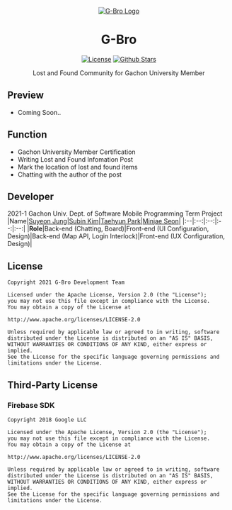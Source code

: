 <p align="center">
    <a href=""><img alt="G-Bro Logo" src="https://raw.githubusercontent.com/CloseHeart/G-Bro/main/app/src/main/res/mipmap-xxxhdpi/ic_launcher.png"></a>
</p>

<h1 align="center">G-Bro</h1>

<p align="center">
    <a href="http://www.apache.org/licenses/LICENSE-2.0"><img alt="License" src="https://img.shields.io/github/license/Closeheart/G-Bro"></a>
    <a href="https://img.shields.io/github/stars/Closeheart/G-Bro?style=social"><img alt="Github Stars" src="https://img.shields.io/github/stars/Closeheart/G-Bro?style=social"></a>
</p>

<p align="center">
    Lost and Found Community for Gachon University Member
</p>

## Preview
 - Coming Soon..

## Function
 - Gachon University Member Certification
 - Writing Lost and Found Infomation Post
 - Mark the location of lost and found items
 - Chatting with the author of the post

## Developer
2021-1 Gachon Univ. Dept. of Software Mobile Programming Term Project
|Name|<a href="https://github.com/ucans">Suyeon Jung<a>|<a href="https://github.com/subinga18">Subin Kim</a>|<a href="https://github.com/Taehyuny">Taehyun Park</a>|<a href="https://github.com/Aftermoon-dev">Minjae Seon</a>|
|:--|:--:|:--:|:--:|:--:|
|**Role**|Back-end (Chatting, Board)|Front-end (UI Configuration, Design)|Back-end (Map API, Login Interlock)|Front-end (UX Configuration, Design)|

## License
    Copyright 2021 G-Bro Development Team

    Licensed under the Apache License, Version 2.0 (the "License");
    you may not use this file except in compliance with the License.
    You may obtain a copy of the License at

    http://www.apache.org/licenses/LICENSE-2.0

    Unless required by applicable law or agreed to in writing, software
    distributed under the License is distributed on an "AS IS" BASIS,
    WITHOUT WARRANTIES OR CONDITIONS OF ANY KIND, either express or implied.
    See the License for the specific language governing permissions and
    limitations under the License.

## Third-Party License
### Firebase SDK
    Copyright 2018 Google LLC

    Licensed under the Apache License, Version 2.0 (the "License");
    you may not use this file except in compliance with the License.
    You may obtain a copy of the License at

    http://www.apache.org/licenses/LICENSE-2.0

    Unless required by applicable law or agreed to in writing, software
    distributed under the License is distributed on an "AS IS" BASIS,
    WITHOUT WARRANTIES OR CONDITIONS OF ANY KIND, either express or implied.
    See the License for the specific language governing permissions and
    limitations under the License.